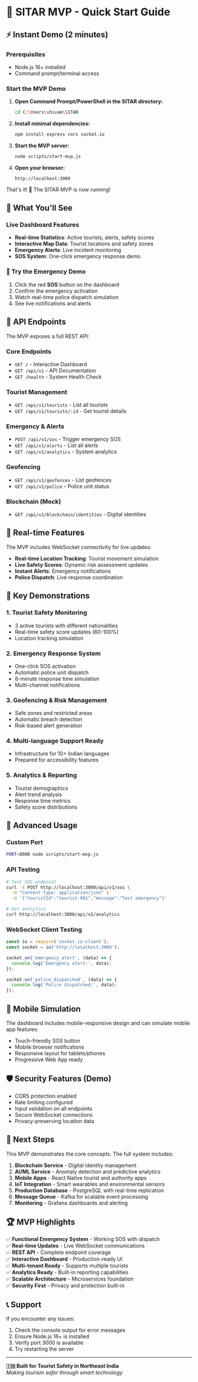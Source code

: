 # 🚀 SITAR MVP - Quick Start Guide

## ⚡ Instant Demo (2 minutes)

### Prerequisites
- Node.js 16+ installed
- Command prompt/terminal access

### Start the MVP Demo

1. **Open Command Prompt/PowerShell in the SITAR directory:**
   ```bash
   cd C:\Users\shivam\SITAR
   ```

2. **Install minimal dependencies:**
   ```bash
   npm install express cors socket.io
   ```

3. **Start the MVP server:**
   ```bash
   node scripts/start-mvp.js
   ```

4. **Open your browser:**
   ```
   http://localhost:3000
   ```

That's it! 🎉 The SITAR MVP is now running!

## 🌟 What You'll See

### Live Dashboard Features
- **Real-time Statistics**: Active tourists, alerts, safety scores
- **Interactive Map Data**: Tourist locations and safety zones  
- **Emergency Alerts**: Live incident monitoring
- **SOS System**: One-click emergency response demo

### 🚨 Try the Emergency Demo
1. Click the red **SOS** button on the dashboard
2. Confirm the emergency activation
3. Watch real-time police dispatch simulation
4. See live notifications and alerts

## 📡 API Endpoints

The MVP exposes a full REST API:

### Core Endpoints
- `GET /` - Interactive Dashboard
- `GET /api/v1` - API Documentation  
- `GET /health` - System Health Check

### Tourist Management
- `GET /api/v1/tourists` - List all tourists
- `GET /api/v1/tourists/:id` - Get tourist details

### Emergency & Alerts
- `POST /api/v1/sos` - Trigger emergency SOS
- `GET /api/v1/alerts` - List all alerts
- `GET /api/v1/analytics` - System analytics

### Geofencing
- `GET /api/v1/geofences` - List geofences
- `GET /api/v1/police` - Police unit status

### Blockchain (Mock)
- `GET /api/v1/blockchain/identities` - Digital identities

## 🔌 Real-time Features

The MVP includes WebSocket connectivity for live updates:

- **Real-time Location Tracking**: Tourist movement simulation
- **Live Safety Scores**: Dynamic risk assessment updates
- **Instant Alerts**: Emergency notifications
- **Police Dispatch**: Live response coordination

## 🎯 Key Demonstrations

### 1. Tourist Safety Monitoring
- 3 active tourists with different nationalities
- Real-time safety score updates (60-100%)
- Location tracking simulation

### 2. Emergency Response System  
- One-click SOS activation
- Automatic police unit dispatch
- 8-minute response time simulation
- Multi-channel notifications

### 3. Geofencing & Risk Management
- Safe zones and restricted areas
- Automatic breach detection
- Risk-based alert generation

### 4. Multi-language Support Ready
- Infrastructure for 10+ Indian languages
- Prepared for accessibility features

### 5. Analytics & Reporting
- Tourist demographics
- Alert trend analysis
- Response time metrics
- Safety score distributions

## 🔧 Advanced Usage

### Custom Port
```bash
PORT=8080 node scripts/start-mvp.js
```

### API Testing
```bash
# Test SOS endpoint
curl -X POST http://localhost:3000/api/v1/sos \
  -H "Content-Type: application/json" \
  -d '{"touristId":"tourist-001","message":"Test emergency"}'

# Get analytics
curl http://localhost:3000/api/v1/analytics
```

### WebSocket Client Testing
```javascript
const io = require('socket.io-client');
const socket = io('http://localhost:3000');

socket.on('emergency_alert', (data) => {
  console.log('Emergency alert:', data);
});

socket.on('police_dispatched', (data) => {
  console.log('Police dispatched:', data);
});
```

## 📱 Mobile Simulation

The dashboard includes mobile-responsive design and can simulate mobile app features:

- Touch-friendly SOS button
- Mobile browser notifications  
- Responsive layout for tablets/phones
- Progressive Web App ready

## 🛡️ Security Features (Demo)

- CORS protection enabled
- Rate limiting configured
- Input validation on all endpoints
- Secure WebSocket connections
- Privacy-preserving location data

## 🚀 Next Steps

This MVP demonstrates the core concepts. The full system includes:

1. **Blockchain Service** - Digital identity management
2. **AI/ML Service** - Anomaly detection and predictive analytics  
3. **Mobile Apps** - React Native tourist and authority apps
4. **IoT Integration** - Smart wearables and environmental sensors
5. **Production Database** - PostgreSQL with real-time replication
6. **Message Queue** - Kafka for scalable event processing
7. **Monitoring** - Grafana dashboards and alerting

## 🏆 MVP Highlights

✅ **Functional Emergency System** - Working SOS with dispatch  
✅ **Real-time Updates** - Live WebSocket communications  
✅ **REST API** - Complete endpoint coverage  
✅ **Interactive Dashboard** - Production-ready UI  
✅ **Multi-tenant Ready** - Supports multiple tourists  
✅ **Analytics Ready** - Built-in reporting capabilities  
✅ **Scalable Architecture** - Microservices foundation  
✅ **Security First** - Privacy and protection built-in  

## 📞 Support

If you encounter any issues:
1. Check the console output for error messages
2. Ensure Node.js 16+ is installed
3. Verify port 3000 is available
4. Try restarting the server

---

**🇮🇳 Built for Tourist Safety in Northeast India**  
*Making tourism safer through smart technology*
